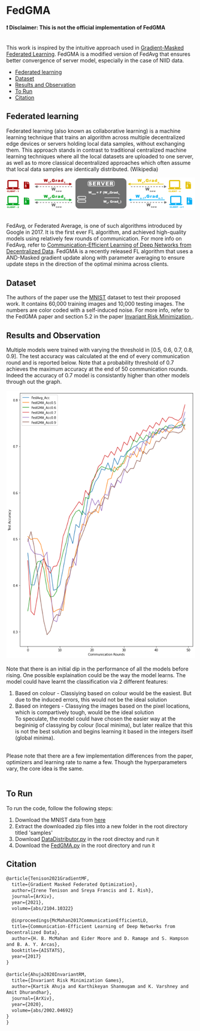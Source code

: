 # FedGMA

**:exclamation: Disclaimer: This is not the official implementation of FedGMA** <br> <br>

This work is inspired by the intuitive approach used in [Gradient-Masked Federated Learning](https://github.com/siddarth-c/FedGMA/blob/main/GRADIENT-MASKED%20FEDERATED%20OPTIMIZATION.pdf). FedGMA is a modified version of FedAvg that ensures better convergence of server model, especially in the case of NIID data.

- [Federated learning](#federated-learning)
- [Dataset](#dataset)
- [Results and Observation](#results-and-observation)
- [To Run](#to-run)
- [Citation](#citation)

## Federated learning
Federated learning (also known as collaborative learning) is a machine learning technique that trains an algorithm across multiple decentralized edge devices or servers holding local data samples, without exchanging them. This approach stands in contrast to traditional centralized machine learning techniques where all the local datasets are uploaded to one server, as well as to more classical decentralized approaches which often assume that local data samples are identically distributed. (Wikipedia) <br>

![FL](FL.png)

<br> FedAvg, or Federated Average, is one of such algorithms introduced by Google in 2017. It is the first ever FL algorithm, and achieved high-quality models using relatively few rounds of communication. For more info on FedAvg, refer to [Communication-Efficient Learning of Deep Networks from Decentralized Data](https://arxiv.org/pdf/1602.05629.pdf). FedGMA is a recently released FL algorithm that uses a AND-Masked gradient update along with parameter averaging to ensure update steps in the direction of the optimal minima across clients. 

## Dataset
The authors of the paper use the [MNIST](http://yann.lecun.com/exdb/mnist/) dataset to test their proposed work. It contains 60,000 training images and 10,000 testing images. The numbers are color coded with a self-induced noise. For more info, refer to the FedGMA paper and section 5.2 in the paper [Invariant Risk Minimization
](https://arxiv.org/pdf/1907.02893.pdf).

## Results and Observation
Multiple models were trained with varying the threshold in [0.5, 0.6, 0.7, 0.8, 0.9]. The test accuracy was calculated at the end of every communication round and is reported below. Note that a probability threshold of 0.7 achieves the maximum accuracy at the end of 50 communication rounds. Indeed the accuracy of 0.7 model is consistantly higher than other models through out the graph. <br><br>
![Accuracy plot](acc.png)
<br><br> Note that there is an initial dip in the performance of all the models before rising. One possible explaination could be the way the model learns. The model could have learnt the classification via 2 different features:
1. Based on colour - Classiying based on colour would be the easiest. But due to the induced errors, this would not be the ideal solution
2. Based on integers - Classying the images based on the pixel locations, which is compartively tough, would be the ideal solution <br>
To speculate, the model could have chosen the easier way at the begininig of classying by colour (local minima), but later realize that this is not the best solution and begins learning it based in the integers itself (global minima). <br><br>

Please note that there are a few implementation differences from the paper, optimizers and learning rate to name a few. Though the hyperparameters vary, the core idea is the same. <br> <br> 

## To Run
To run the code, follow the following steps:
1. Download the MNIST data from [here](http://yann.lecun.com/exdb/mnist/)
2. Extract the downloaded zip files into a new folder in the root directory titled 'samples'
3. Download [DataDistributor.py](https://github.com/siddarth-c/FedGMA/blob/main/DataDistributor.py) in the root directoy and run it
4. Download the [FedGMA.py](https://github.com/siddarth-c/FedGMA/blob/main/FedGMA.py) in the root directory and run it

## Citation
```
@article{Tenison2021GradientMF,
  title={Gradient Masked Federated Optimization},
  author={Irene Tenison and Sreya Francis and I. Rish},
  journal={ArXiv},
  year={2021},
  volume={abs/2104.10322}
  
  @inproceedings{McMahan2017CommunicationEfficientLO,
  title={Communication-Efficient Learning of Deep Networks from Decentralized Data},
  author={H. B. McMahan and Eider Moore and D. Ramage and S. Hampson and B. A. Y. Arcas},
  booktitle={AISTATS},
  year={2017}
}

@article{Ahuja2020InvariantRM,
  title={Invariant Risk Minimization Games},
  author={Kartik Ahuja and Karthikeyan Shanmugam and K. Varshney and Amit Dhurandhar},
  journal={ArXiv},
  year={2020},
  volume={abs/2002.04692}
}
}


```
